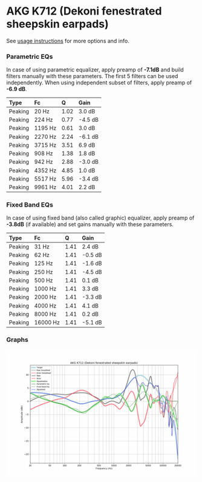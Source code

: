 # AKG K712 (Dekoni fenestrated sheepskin earpads)
See [usage instructions](https://github.com/jaakkopasanen/AutoEq#usage) for more options and info.

### Parametric EQs
In case of using parametric equalizer, apply preamp of **-7.1dB** and build filters manually
with these parameters. The first 5 filters can be used independently.
When using independent subset of filters, apply preamp of **-6.9 dB**.

| Type    | Fc      |    Q | Gain    |
|:--------|:--------|:-----|:--------|
| Peaking | 20 Hz   | 1.02 | 3.0 dB  |
| Peaking | 224 Hz  | 0.77 | -4.5 dB |
| Peaking | 1195 Hz | 0.61 | 3.0 dB  |
| Peaking | 2270 Hz | 2.24 | -6.1 dB |
| Peaking | 3715 Hz | 3.51 | 6.9 dB  |
| Peaking | 908 Hz  | 1.38 | 1.8 dB  |
| Peaking | 942 Hz  | 2.88 | -3.0 dB |
| Peaking | 4352 Hz | 4.85 | 1.0 dB  |
| Peaking | 5517 Hz | 5.96 | -3.4 dB |
| Peaking | 9961 Hz | 4.01 | 2.2 dB  |

### Fixed Band EQs
In case of using fixed band (also called graphic) equalizer, apply preamp of **-3.8dB**
(if available) and set gains manually with these parameters.

| Type    | Fc       |    Q | Gain    |
|:--------|:---------|:-----|:--------|
| Peaking | 31 Hz    | 1.41 | 2.4 dB  |
| Peaking | 62 Hz    | 1.41 | -0.5 dB |
| Peaking | 125 Hz   | 1.41 | -1.6 dB |
| Peaking | 250 Hz   | 1.41 | -4.5 dB |
| Peaking | 500 Hz   | 1.41 | 0.1 dB  |
| Peaking | 1000 Hz  | 1.41 | 3.3 dB  |
| Peaking | 2000 Hz  | 1.41 | -3.3 dB |
| Peaking | 4000 Hz  | 1.41 | 4.1 dB  |
| Peaking | 8000 Hz  | 1.41 | 0.2 dB  |
| Peaking | 16000 Hz | 1.41 | -5.1 dB |

### Graphs
![](./AKG%20K712%20(Dekoni%20fenestrated%20sheepskin%20earpads).png)
